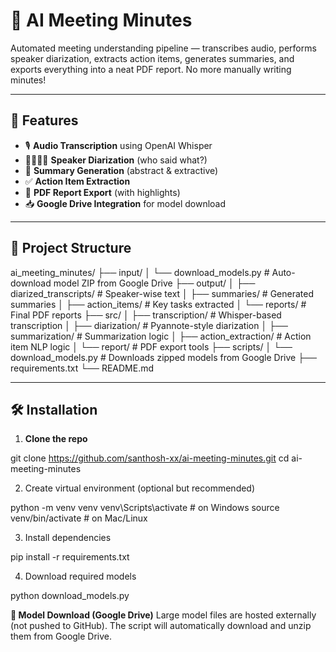 
# 🧠 AI Meeting Minutes

Automated meeting understanding pipeline — transcribes audio, performs speaker diarization, extracts action items, generates summaries, and exports everything into a neat PDF report. No more manually writing minutes!

---

## 🚀 Features

- 🎙️ **Audio Transcription** using OpenAI Whisper
- 🧍‍♂️🧍‍♀️ **Speaker Diarization** (who said what?)
- 📝 **Summary Generation** (abstract & extractive)
- ✅ **Action Item Extraction**
- 📄 **PDF Report Export** (with highlights)
- 📥 **Google Drive Integration** for model download

---

## 📁 Project Structure

ai_meeting_minutes/
├── input/
│ └── download_models.py # Auto-download model ZIP from Google Drive
├── output/
│ ├── diarized_transcripts/ # Speaker-wise text
│ ├── summaries/ # Generated summaries
│ ├── action_items/ # Key tasks extracted
│ └── reports/ # Final PDF reports
├── src/
│ ├── transcription/ # Whisper-based transcription
│ ├── diarization/ # Pyannote-style diarization
│ ├── summarization/ # Summarization logic
│ ├── action_extraction/ # Action item NLP logic
│ └── report/ # PDF export tools
├── scripts/
│ └── download_models.py # Downloads zipped models from Google Drive
├── requirements.txt
└── README.md


---

## 🛠️ Installation

1. **Clone the repo**

git clone https://github.com/santhosh-xx/ai-meeting-minutes.git
cd ai-meeting-minutes

2. Create virtual environment (optional but recommended)

python -m venv venv
venv\Scripts\activate  # on Windows
source venv/bin/activate  # on Mac/Linux

3. Install dependencies

pip install -r requirements.txt

4. Download required models

python download_models.py


**🧠 Model Download (Google Drive)**
Large model files are hosted externally (not pushed to GitHub).
The script will automatically download and unzip them from Google Drive.



